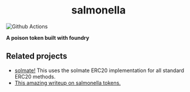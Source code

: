 # <h1 align="center"> salmonella </h1>

![Github Actions](https://github.com/Rjected/salmonella/workflows/Tests/badge.svg)

**A poison token built with foundry**

## Related projects

 * [solmate!](https://github.com/Rari-Capital/solmate) This uses the solmate ERC20 implementation for all standard ERC20 methods.
 * [This amazing writeup on salmonella tokens.](https://github.com/Defi-Cartel/salmonella)
